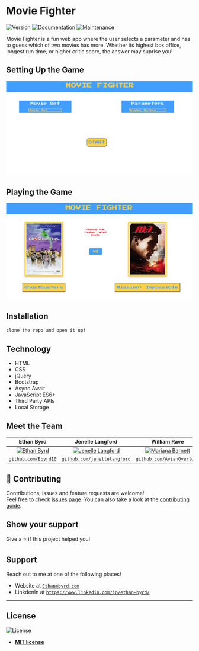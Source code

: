 # Movie Fighter
<p>
  <img alt="Version" src="https://img.shields.io/badge/version-1.0.0-blue.svg?cacheSeconds=2592000" />
  <a href="https://github.com/Ebyrd10/burgers_taskmaster#readme" target="_blank">
    <img alt="Documentation" src="https://img.shields.io/badge/documentation-yes-brightgreen.svg" />
  </a>
  <a href="https://github.com/Ebyrd10/burgers_taskmaster/graphs/commit-activity" target="_blank">
    <img alt="Maintenance" src="https://img.shields.io/badge/Maintained%3F-yes-green.svg" />
  </a>
</p>

Movie Fighter is a fun web app where the user selects a parameter and has to guess which of two movies has more. Whether its highest box office, longest run time, or higher critic score, the answer may suprise you!

## Setting Up the Game
![movie_fighter_example](movie_fighter.gif)

## Playing the Game
![movie_fighter](movie_fighter.PNG)

## Installation

```sh
clone the repo and open it up!
```

## Technology
* HTML
* CSS
* jQuery
* Bootstrap
* Async Await
* JavaScript ES6+ 
* Third Party APIs
* Local Storage

## Meet the Team

| **Ethan Byrd**| **Jenelle Langford**| **William Rave**|
| :---: |:---:| :---:|
| [![Ethan Byrd](https://www.github.com/Ebyrd10.png?size=200)](http://github.com/Ebyrd10)    | [![Jenelle Langford](https://github.com/jenellelangford.png?size=200)](http://github.com/jenellelangford)    | [![Mariana Barnett](https://www.github.com/AvianOverlord.png?size=200)](http://github.com/AvianOverlord) |
| <a href="http://github.com/Ebyrd10" target="_blank">`github.com/Ebyrd10`</a> | <a href="http://github.com/jenellelangford" target="_blank">`github.com/jenellelangford`</a> | <a href="http://github.com/AvianOverlord" target="_blank">`github.com/AvianOverlord`</a> | 

## 🤝 Contributing

Contributions, issues and feature requests are welcome!<br />Feel free to check [issues page](https://github.com/Ebyrd10/burgers_taskmaster/issues). You can also take a look at the [contributing guide](https://github.com/Ebyrd10/burgers_taskmaster/blob/master/CONTRIBUTING.md).

## Show your support

Give a ⭐️ if this project helped you!
## Support

Reach out to me at one of the following places!

- Website at <a href="http://www.Ethanmbyrd.com" target="_blank">`Ethanmbyrd.com`</a>
- LinkdenIn at <a href="https://www.linkedin.com/in/ethan-byrd/" target="_blank">`https://www.linkedin.com/in/ethan-byrd/`</a>

---

## License

[![License](http://img.shields.io/:license-mit-blue.svg?style=flat-square)](http://badges.mit-license.org)

- **[MIT license](http://opensource.org/licenses/mit-license.php)**
